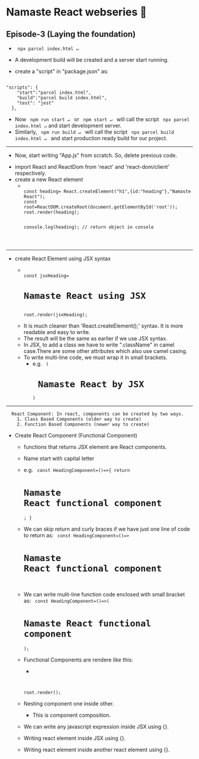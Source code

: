 # Namaste React webseries 🚀

## Episode-3 (Laying the foundation)

*  <code> npx parcel index.html ↵ </code>
  - A development build will be created and a server start running.

*   create a "script" in "package.json" as:
<code>
"scripts": {
    "start":"parcel index.html",
    "build":"parcel build index.html",
    "test": "jest"
  },
</code>

*   Now <code> npm run start ↵ </code> or <code> npm start ↵ </code> will call the script <code> npx parcel index.html ↵</code> and start development server. 
*   Similarly, <code> npm run build ↵ </code> will call the script <code> npx parcel build index.html ↵ </code> and start production ready build for our project.

--------------------------------------------------------------------------------------------------------------------------

*   Now, start writing "App.js" from scratch. So, delete previous code.
  - import React and ReactDom from 'react' and 'react-dom/client' respectively.
  - create a new React element
    - <code>
      const heading= React.createElement("h1",{id:"heading"},"Namaste React");
      const root=ReactDOM.createRoot(document.getElementById('root'));
      root.render(heading);

      console.log(heading); // return object in console
    </code>

--------------------------------------------------------------------------------------------------------------------------

*   create React Element using JSX syntax

    - 
        <code>
      const jsxHeading=<h1 id="heading">Namaste React using JSX</h1>
      root.render(jsxHeading);
        </code>
    - It is much cleaner than 'React.createElement();' syntax. It is more readable and easy to write.
    - The result will be the same as earlier if we use JSX syntax.
    - In JSX, to add a class we have to write ".className" in camel case.There are some other attributes which also use  camel casing.
    - To write multi-line code, we must wrap it in small brackets.
      - e.g. <code>
              (<h1 className="head">
              Namaste React by JSX
              </h1>)
              </code>

--------------------------------------------------------------------------------------------------------------------------

      React Component: In react, components can be created by two ways.
        1. Class Based Components (older way to create)
        2. Function Based Components (newer way to create)

*  Create React Component (Functional Component)
    - functions that returns JSX element are React components.
    - Name start with capital letter
    - e.g. <code>
              const HeadingComponent=()=>{
              return <h1>Namaste React functional component</h1>;
              }
            </code>
    -  We can skip return and curly braces if we have just one line of code to return as:
            <code>
              const HeadingComponent=()=><h1>Namaste React functional component</h1>
            </code>
    -  We can write mulit-line function code enclosed with small bracket as:
            <code>
            const HeadingComponent=()=>(<h1>Namaste React functional component</h1>); 
            </code>       

    -   Functional Components are rendere like this:
          - <code>
          root.render(<HeadingComponent/>);
            </code>

    -   Nesting component one inside other.
        - This is component composition.

    -   We can write any javascript expression inside JSX  using {}.
    -   Writing react element inside JSX using {}.
    -   Writing react element inside another react element  using {}.
